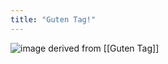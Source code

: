 ```yaml
---
title: "Guten Tag!"
---
```


![image](https://gyazo.com/a6bc246ad9ddd335df31ef360534a4eb/thumb/1000)
derived from [[Guten Tag]]

